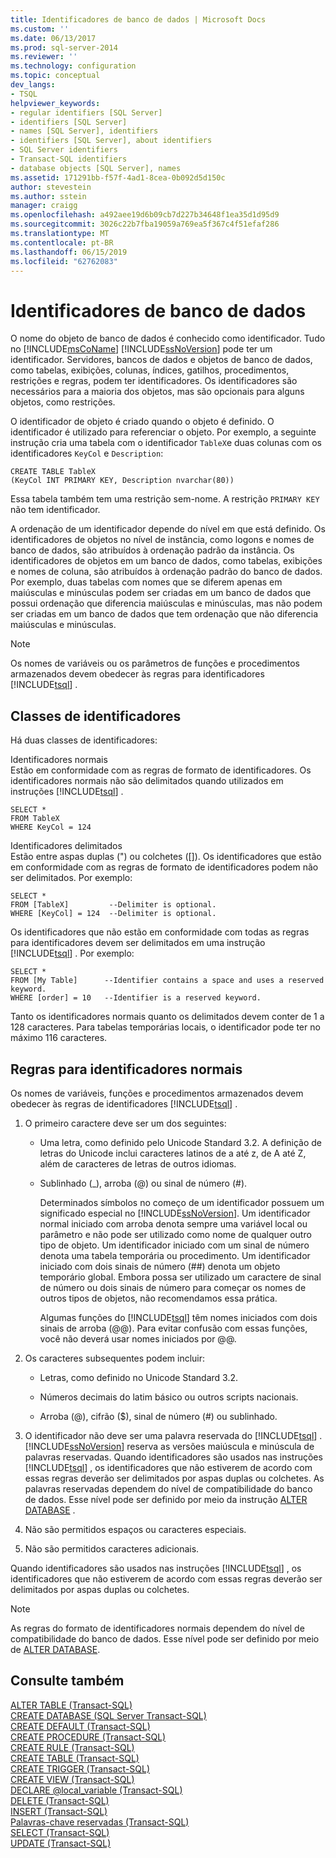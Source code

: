 ```yaml
---
title: Identificadores de banco de dados | Microsoft Docs
ms.custom: ''
ms.date: 06/13/2017
ms.prod: sql-server-2014
ms.reviewer: ''
ms.technology: configuration
ms.topic: conceptual
dev_langs:
- TSQL
helpviewer_keywords:
- regular identifiers [SQL Server]
- identifiers [SQL Server]
- names [SQL Server], identifiers
- identifiers [SQL Server], about identifiers
- SQL Server identifiers
- Transact-SQL identifiers
- database objects [SQL Server], names
ms.assetid: 171291bb-f57f-4ad1-8cea-0b092d5d150c
author: stevestein
ms.author: sstein
manager: craigg
ms.openlocfilehash: a492aee19d6b09cb7d227b34648f1ea35d1d95d9
ms.sourcegitcommit: 3026c22b7fba19059a769ea5f367c4f51efaf286
ms.translationtype: MT
ms.contentlocale: pt-BR
ms.lasthandoff: 06/15/2019
ms.locfileid: "62762083"
---
```

# <a name="database-identifiers"></a>Identificadores de banco de dados
  O nome do objeto de banco de dados é conhecido como identificador. Tudo no [!INCLUDE[msCoName](../../includes/msconame-md.md)] [!INCLUDE[ssNoVersion](../../includes/ssnoversion-md.md)] pode ter um identificador. Servidores, bancos de dados e objetos de banco de dados, como tabelas, exibições, colunas, índices, gatilhos, procedimentos, restrições e regras, podem ter identificadores. Os identificadores são necessários para a maioria dos objetos, mas são opcionais para alguns objetos, como restrições.  
  
 O identificador de objeto é criado quando o objeto é definido. O identificador é utilizado para referenciar o objeto. Por exemplo, a seguinte instrução cria uma tabela com o identificador `TableX`e duas colunas com os identificadores `KeyCol` e `Description`:  
  
```  
CREATE TABLE TableX  
(KeyCol INT PRIMARY KEY, Description nvarchar(80))  
```  
  
 Essa tabela também tem uma restrição sem-nome. A restrição `PRIMARY KEY` não tem identificador.  
  
 A ordenação de um identificador depende do nível em que está definido. Os identificadores de objetos no nível de instância, como logons e nomes de banco de dados, são atribuídos à ordenação padrão da instância. Os identificadores de objetos em um banco de dados, como tabelas, exibições e nomes de coluna, são atribuídos à ordenação padrão do banco de dados. Por exemplo, duas tabelas com nomes que se diferem apenas em maiúsculas e minúsculas podem ser criadas em um banco de dados que possui ordenação que diferencia maiúsculas e minúsculas, mas não podem ser criadas em um banco de dados que tem ordenação que não diferencia maiúsculas e minúsculas.  
  
> [!NOTE]  
>  Os nomes de variáveis ou os parâmetros de funções e procedimentos armazenados devem obedecer às regras para identificadores [!INCLUDE[tsql](../../includes/tsql-md.md)] .  
  
## <a name="classes-of-identifiers"></a>Classes de identificadores  
 Há duas classes de identificadores:  
  
 Identificadores normais  
 Estão em conformidade com as regras de formato de identificadores. Os identificadores normais não são delimitados quando utilizados em instruções [!INCLUDE[tsql](../../includes/tsql-md.md)] .  
  
```  
SELECT *  
FROM TableX  
WHERE KeyCol = 124  
```  
  
 Identificadores delimitados  
 Estão entre aspas duplas (") ou colchetes ([]). Os identificadores que estão em conformidade com as regras de formato de identificadores podem não ser delimitados. Por exemplo:  
  
```  
SELECT *  
FROM [TableX]         --Delimiter is optional.  
WHERE [KeyCol] = 124  --Delimiter is optional.  
```  
  
 Os identificadores que não estão em conformidade com todas as regras para identificadores devem ser delimitados em uma instrução [!INCLUDE[tsql](../../includes/tsql-md.md)] . Por exemplo:  
  
```  
SELECT *  
FROM [My Table]      --Identifier contains a space and uses a reserved keyword.  
WHERE [order] = 10   --Identifier is a reserved keyword.  
```  
  
 Tanto os identificadores normais quanto os delimitados devem conter de 1 a 128 caracteres. Para tabelas temporárias locais, o identificador pode ter no máximo 116 caracteres.  
  
## <a name="rules-for-regular-identifiers"></a>Regras para identificadores normais  
 Os nomes de variáveis, funções e procedimentos armazenados devem obedecer às regras de identificadores [!INCLUDE[tsql](../../includes/tsql-md.md)] .  
  
1.  O primeiro caractere deve ser um dos seguintes:  
  
    -   Uma letra, como definido pelo Unicode Standard 3.2. A definição de letras do Unicode inclui caracteres latinos de a até z, de A até Z, além de caracteres de letras de outros idiomas.  
  
    -   Sublinhado (_), arroba (@) ou sinal de número (#).  
  
         Determinados símbolos no começo de um identificador possuem um significado especial no [!INCLUDE[ssNoVersion](../../includes/ssnoversion-md.md)]. Um identificador normal iniciado com arroba denota sempre uma variável local ou parâmetro e não pode ser utilizado como nome de qualquer outro tipo de objeto. Um identificador iniciado com um sinal de número denota uma tabela temporária ou procedimento. Um identificador iniciado com dois sinais de número (##) denota um objeto temporário global. Embora possa ser utilizado um caractere de sinal de número ou dois sinais de número para começar os nomes de outros tipos de objetos, não recomendamos essa prática.  
  
         Algumas funções do [!INCLUDE[tsql](../../includes/tsql-md.md)] têm nomes iniciados com dois sinais de arroba (@@). Para evitar confusão com essas funções, você não deverá usar nomes iniciados por @@.  
  
2.  Os caracteres subsequentes podem incluir:  
  
    -   Letras, como definido no Unicode Standard 3.2.  
  
    -   Números decimais do latim básico ou outros scripts nacionais.  
  
    -   Arroba (@), cifrão ($), sinal de número (#) ou sublinhado.  
  
3.  O identificador não deve ser uma palavra reservada do [!INCLUDE[tsql](../../includes/tsql-md.md)] . [!INCLUDE[ssNoVersion](../../includes/ssnoversion-md.md)] reserva as versões maiúscula e minúscula de palavras reservadas. Quando identificadores são usados nas instruções [!INCLUDE[tsql](../../includes/tsql-md.md)] , os identificadores que não estiverem de acordo com essas regras deverão ser delimitados por aspas duplas ou colchetes. As palavras reservadas dependem do nível de compatibilidade do banco de dados. Esse nível pode ser definido por meio da instrução [ALTER DATABASE](/sql/t-sql/statements/alter-database-transact-sql-compatibility-level) .  
  
4.  Não são permitidos espaços ou caracteres especiais.  
  
5.  Não são permitidos caracteres adicionais.  
  
 Quando identificadores são usados nas instruções [!INCLUDE[tsql](../../includes/tsql-md.md)] , os identificadores que não estiverem de acordo com essas regras deverão ser delimitados por aspas duplas ou colchetes.  
  
> [!NOTE]  
>  As regras do formato de identificadores normais dependem do nível de compatibilidade do banco de dados. Esse nível pode ser definido por meio de [ALTER DATABASE](/sql/t-sql/statements/alter-database-transact-sql-compatibility-level).  
  
## <a name="see-also"></a>Consulte também  
 [ALTER TABLE &#40;Transact-SQL&#41;](/sql/t-sql/statements/alter-table-transact-sql)   
 [CREATE DATABASE &#40;SQL Server Transact-SQL&#41;](/sql/t-sql/statements/create-database-sql-server-transact-sql)   
 [CREATE DEFAULT &#40;Transact-SQL&#41;](/sql/t-sql/statements/create-default-transact-sql)   
 [CREATE PROCEDURE &#40;Transact-SQL&#41;](/sql/t-sql/statements/create-procedure-transact-sql)   
 [CREATE RULE &#40;Transact-SQL&#41;](/sql/t-sql/statements/create-rule-transact-sql)   
 [CREATE TABLE &#40;Transact-SQL&#41;](/sql/t-sql/statements/create-table-transact-sql)   
 [CREATE TRIGGER &#40;Transact-SQL&#41;](/sql/t-sql/statements/create-trigger-transact-sql)   
 [CREATE VIEW &#40;Transact-SQL&#41;](/sql/t-sql/statements/create-view-transact-sql)   
 [DECLARE @local_variable &#40;Transact-SQL&#41;](/sql/t-sql/language-elements/declare-local-variable-transact-sql)   
 [DELETE &#40;Transact-SQL&#41;](/sql/t-sql/statements/delete-transact-sql)   
 [INSERT &#40;Transact-SQL&#41;](/sql/t-sql/statements/insert-transact-sql)   
 [Palavras-chave reservadas &#40;Transact-SQL&#41;](/sql/t-sql/language-elements/reserved-keywords-transact-sql)   
 [SELECT &#40;Transact-SQL&#41;](/sql/t-sql/queries/select-transact-sql)   
 [UPDATE &#40;Transact-SQL&#41;](/sql/t-sql/queries/update-transact-sql)  
  
  
